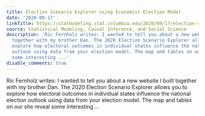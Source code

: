 ```yaml
---
title: Election Scenario Explorer using Economist Election Model
date: '2020-09-17'
linkTitle: https://statmodeling.stat.columbia.edu/2020/09/17/election-scenario-explorer-using-economist-election-model/
source: Statistical Modeling, Causal Inference, and Social Science
description: 'Ric Fernholz writes: I wanted to tell you about a new website I built
  together with my brother Dan. The 2020 Election Scenario Explorer allows you to
  explore how electoral outcomes in individual states influence the national election
  outlook using data from your election model. The map and tables on our site reveal
  some interesting ...'
disable_comments: true
---
```

Ric Fernholz writes: I wanted to tell you about a new website I built together with my brother Dan. The 2020 Election Scenario Explorer allows you to explore how electoral outcomes in individual states influence the national election outlook using data from your election model. The map and tables on our site reveal some interesting ...